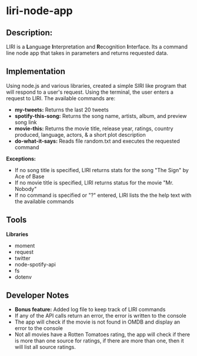 # liri-node-app

## Description: ##

LIRI is a **L**anguage **I**nterpretation and **R**ecognition **I**nterface. Its a command line node app that takes in parameters and returns requested data.

## Implementation ##

Using node.js and various libraries, created a simple SIRI like program that will respond to a user's request. Using the terminal, the user enters a request to LIRI. The available commands are:
* **my-tweets:** Returns the last 20 tweets
* **spotify-this-song:** Returns the song name, artists, album, and preview song link
* **movie-this:** Returns the movie title, release year, ratings, country produced, language, actors, & a short plot description
* **do-what-it-says:** Reads file random.txt and executes the requested command

**Exceptions:**
* If no song title is specified, LIRI returns stats for the song "The Sign" by Ace of Base
* If no movie title is specified, LIRI returns status for the movie "Mr. Nobody"
* If no command is specified or "?" entered, LIRI lists the the help text with the available commands

## Tools ##

**Libraries**
* moment
* request
* twitter
* node-spotify-api
* fs
* dotenv

## Developer Notes ##

* **Bonus feature:** Added log file to keep track of LIRI commands
* If any of the API calls return an error, the error is written to the console
* The app will check if the movie is not found in OMDB and display an error to the console
* Not all movies have a Rotten Tomatoes rating, the app will check if there is more than one source for ratings, if there are more than one, then it will list all source ratings.
